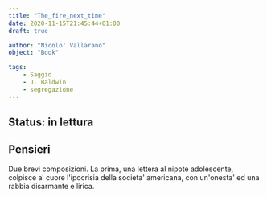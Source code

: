 ```yaml
---
title: "The_fire_next_time"
date: 2020-11-15T21:45:44+01:00
draft: true

author: "Nicolo' Vallarano"
object: "Book"

tags:
    - Saggio
    - J. Baldwin
    - segregazione 
---
```


## Status: in lettura

## Pensieri
Due brevi composizioni.
La prima, una lettera al nipote adolescente, colpisce al cuore l'ipocrisia della societa' americana, con un'onesta' ed una rabbia disarmante e lirica.
